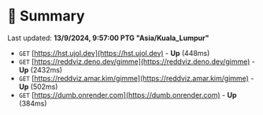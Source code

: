 # 📖 Summary
Last updated: **13/9/2024, 9:57:00 PTG "Asia/Kuala_Lumpur"**

- `GET` [https://hst.ujol.dev](https://hst.ujol.dev) - **Up** (448ms)
- `GET` [https://reddviz.deno.dev/gimme](https://reddviz.deno.dev/gimme) - **Up** (2432ms)
- `GET` [https://reddviz.amar.kim/gimme](https://reddviz.amar.kim/gimme) - **Up** (502ms)
- `GET` [https://dumb.onrender.com](https://dumb.onrender.com) - **Up** (384ms)
